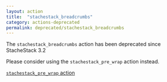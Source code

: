 ```yaml
---
layout: action
title:  "stachestack_breadcrumbs"
category: actions-deprecated
permalink: deprecated/stachestack_breadcrumbs
---
```


The `stachestack_breadcrumbs` action has been deprecated since StacheStack 3.2

Please consider using the `stachestack_pre_wrap` action instead.

<a class="button" href="/actions/stachestack_pre_wrap">`stachestack_pre_wrap` action</a>